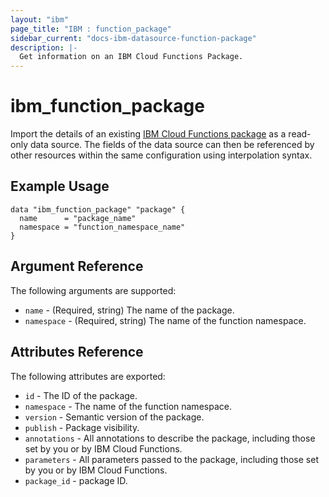 ```yaml
---
layout: "ibm"
page_title: "IBM : function_package"
sidebar_current: "docs-ibm-datasource-function-package"
description: |-
  Get information on an IBM Cloud Functions Package.
---
```


# ibm\_function_package

Import the details of an existing [IBM Cloud Functions package](https://cloud.ibm.com/docs/openwhisk/openwhisk_packages.html#openwhisk_packages) as a read-only data source. The fields of the data source can then be referenced by other resources within the same configuration using interpolation syntax.

## Example Usage

```hcl
data "ibm_function_package" "package" {
  name      = "package_name"
  namespace = "function_namespace_name"
}
```

## Argument Reference

The following arguments are supported:

* `name` - (Required, string) The name of the package.
* `namespace` - (Required, string) The name of the function namespace.

## Attributes Reference

The following attributes are exported:

* `id` - The ID of the package.
* `namespace` -  The name of the function namespace.
* `version` - Semantic version of the package.
* `publish` - Package visibility.
* `annotations` - All annotations to describe the package, including those set by you or by IBM Cloud Functions.
* `parameters` - All parameters passed to the package, including those set by you or by IBM Cloud Functions.
* `package_id` - package ID.
